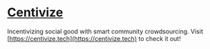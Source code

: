 # [Centivize](https://centivize.tech)

 Incentivizing social good with smart community crowdsourcing.
 Visit [https://centivize.tech](https://centivize.tech) to check it out!
